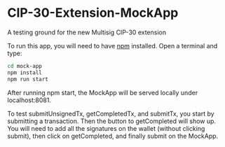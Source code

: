 # CIP-30-Extension-MockApp
A testing ground for the new Multisig CIP-30 extension

To run this app, you will need to have [npm](https://docs.npmjs.com/downloading-and-installing-node-js-and-npm) installed. Open a terminal and type:

```bash
cd mock-app
npm install
npm run start
```

After running npm start, the MockApp will be served locally under localhost:8081.

To test submitUnsignedTx, getCompletedTx, and submitTx, you start by submitting a transaction. Then the button to getCompleted will show up. You will need to add all the signatures on the wallet (without clicking submit), then click on getCompleted, and finally submit on the MockApp.
